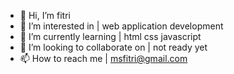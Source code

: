 - 👋 Hi, I’m fitri
- 👀 I’m interested in | web application development
- 🌱 I’m currently learning | html css javascript
- 💞️ I’m looking to collaborate on | not ready yet 
- 📫 How to reach me | msfitri@gmail.com

<!---
msfitri/msfitri is a ✨ special ✨ repository because its `README.md` (this file) appears on your GitHub profile.
You can click the Preview link to take a look at your changes.
--->
